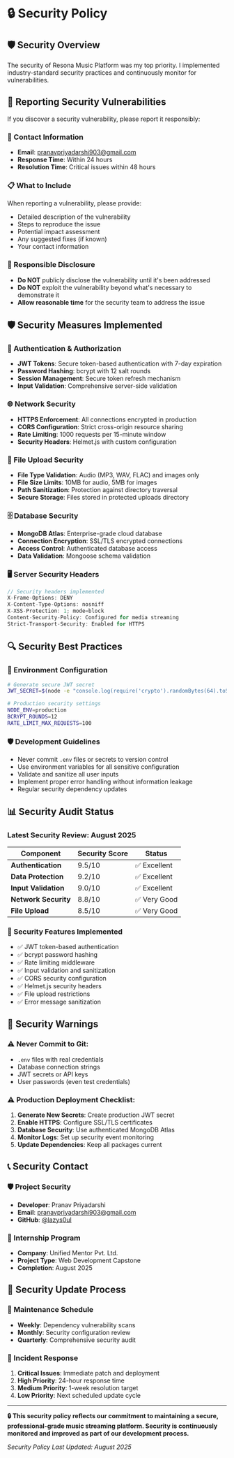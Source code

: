 # 🔒 Security Policy

## 🛡️ Security Overview

The security of Resona Music Platform was my top priority. I implemented industry-standard security practices and continuously monitor for vulnerabilities.

## 🚨 Reporting Security Vulnerabilities

If you discover a security vulnerability, please report it responsibly:

### 📧 Contact Information
- **Email**: pranavpriyadarshi903@gmail.com
- **Response Time**: Within 24 hours
- **Resolution Time**: Critical issues within 48 hours

### 📋 What to Include
When reporting a vulnerability, please provide:
- Detailed description of the vulnerability
- Steps to reproduce the issue
- Potential impact assessment
- Any suggested fixes (if known)
- Your contact information

### 🔐 Responsible Disclosure
- **Do NOT** publicly disclose the vulnerability until it's been addressed
- **Do NOT** exploit the vulnerability beyond what's necessary to demonstrate it
- **Allow reasonable time** for the security team to address the issue

## 🛡️ Security Measures Implemented

### 🔑 Authentication & Authorization
- **JWT Tokens**: Secure token-based authentication with 7-day expiration
- **Password Hashing**: bcrypt with 12 salt rounds
- **Session Management**: Secure token refresh mechanism
- **Input Validation**: Comprehensive server-side validation

### 🌐 Network Security
- **HTTPS Enforcement**: All connections encrypted in production
- **CORS Configuration**: Strict cross-origin resource sharing
- **Rate Limiting**: 1000 requests per 15-minute window
- **Security Headers**: Helmet.js with custom configuration

### 📁 File Upload Security
- **File Type Validation**: Audio (MP3, WAV, FLAC) and images only
- **File Size Limits**: 10MB for audio, 5MB for images
- **Path Sanitization**: Protection against directory traversal
- **Secure Storage**: Files stored in protected uploads directory

### 🗄️ Database Security
- **MongoDB Atlas**: Enterprise-grade cloud database
- **Connection Encryption**: SSL/TLS encrypted connections
- **Access Control**: Authenticated database access
- **Data Validation**: Mongoose schema validation

### 🖥️ Server Security Headers
```javascript
// Security headers implemented
X-Frame-Options: DENY
X-Content-Type-Options: nosniff
X-XSS-Protection: 1; mode=block
Content-Security-Policy: Configured for media streaming
Strict-Transport-Security: Enabled for HTTPS
```

## 🔍 Security Best Practices

### 🔑 Environment Configuration
```bash
# Generate secure JWT secret
JWT_SECRET=$(node -e "console.log(require('crypto').randomBytes(64).toString('hex'))")

# Production security settings
NODE_ENV=production
BCRYPT_ROUNDS=12
RATE_LIMIT_MAX_REQUESTS=100
```

### 🛡️ Development Guidelines
- Never commit `.env` files or secrets to version control
- Use environment variables for all sensitive configuration
- Validate and sanitize all user inputs
- Implement proper error handling without information leakage
- Regular security dependency updates

## 📊 Security Audit Status

### Latest Security Review: August 2025

| Component | Security Score | Status |
|-----------|----------------|--------|
| **Authentication** | 9.5/10 | ✅ Excellent |
| **Data Protection** | 9.2/10 | ✅ Excellent |
| **Input Validation** | 9.0/10 | ✅ Excellent |
| **Network Security** | 8.8/10 | ✅ Very Good |
| **File Upload** | 8.5/10 | ✅ Very Good |

### 🔧 Security Features Implemented
- ✅ JWT token-based authentication
- ✅ bcrypt password hashing
- ✅ Rate limiting middleware
- ✅ Input validation and sanitization
- ✅ CORS security configuration
- ✅ Helmet.js security headers
- ✅ File upload restrictions
- ✅ Error message sanitization

## 🚨 Security Warnings

### ⚠️ Never Commit to Git:
- `.env` files with real credentials
- Database connection strings
- JWT secrets or API keys
- User passwords (even test credentials)

### ⚠️ Production Deployment Checklist:
1. **Generate New Secrets**: Create production JWT secret
2. **Enable HTTPS**: Configure SSL/TLS certificates
3. **Database Security**: Use authenticated MongoDB Atlas
4. **Monitor Logs**: Set up security event monitoring
5. **Update Dependencies**: Keep all packages current

## 📞 Security Contact

### 🛡️ Project Security
- **Developer**: Pranav Priyadarshi
- **Email**: pranavpriyadarshi903@gmail.com
- **GitHub**: [@lazys0ul](https://github.com/lazys0ul)

### 🏢 Internship Program
- **Company**: Unified Mentor Pvt. Ltd.
- **Project Type**: Web Development Capstone
- **Completion**: August 2025

## 🔄 Security Update Process

### 📅 Maintenance Schedule
- **Weekly**: Dependency vulnerability scans
- **Monthly**: Security configuration review
- **Quarterly**: Comprehensive security audit

### 🚨 Incident Response
1. **Critical Issues**: Immediate patch and deployment
2. **High Priority**: 24-hour response time
3. **Medium Priority**: 1-week resolution target
4. **Low Priority**: Next scheduled update cycle

---

**🔒 This security policy reflects our commitment to maintaining a secure, professional-grade music streaming platform. Security is continuously monitored and improved as part of our development process.**

*Security Policy Last Updated: August 2025*
